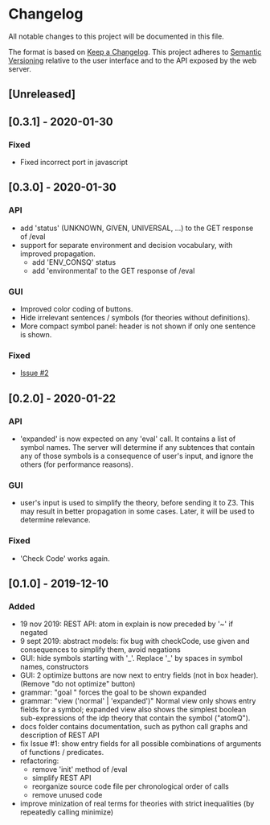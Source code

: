 # Changelog
All notable changes to this project will be documented in this file.

The format is based on [Keep a Changelog](https://keepachangelog.com/en/1.0.0/).
This project adheres to [Semantic Versioning](https://semver.org/spec/v2.0.0.html) relative to the user interface and to the API exposed by the web server.


## [Unreleased]

## [0.3.1] - 2020-01-30
### Fixed

* Fixed incorrect port in javascript

## [0.3.0] - 2020-01-30
### API

* add 'status' (UNKNOWN, GIVEN, UNIVERSAL, ...) to the GET response of /eval
* support for separate environment and decision vocabulary, with improved propagation.
    * add 'ENV_CONSQ' status
    * add 'environmental' to the GET response of /eval

### GUI

* Improved color coding of buttons.  
* Hide irrelevant sentences / symbols (for theories without definitions).
* More compact symbol panel: header is not shown if only one sentence is shown.

### Fixed

* [Issue #2](https://gitlab.com/krr/autoconfigz3/issues/2)

## [0.2.0] - 2020-01-22
### API

* 'expanded' is now expected on any 'eval' call.  It contains a list of symbol names. The server will determine if any subtences that contain any of those symbols is a consequence of user's input, and ignore the others (for performance reasons).

### GUI

* user's input is used to simplify the theory, before sending it to Z3. This may result in better propagation in some cases.  Later, it will be used to determine relevance.

### Fixed

* 'Check Code' works again.

## [0.1.0] - 2019-12-10
### Added

* 19 nov 2019: REST API: atom in explain is now preceded by '~' if negated
* 9 sept 2019: abstract models: fix bug with checkCode, use given and consequences to simplify them, avoid negations
* GUI: hide symbols starting with '\_'.  Replace '\_' by spaces in symbol names, constructors
* GUI: 2 optimize buttons are now next to entry fields (not in box header).  (Remove "do not optimize" button)
* grammar: "goal <symbol>" forces the goal to be shown expanded
* grammar: "view ('normal' | 'expanded')"  Normal view only shows entry fields for a symbol; expanded view also shows the simplest boolean sub-expressions of the idp theory that contain the symbol ("atomQ").
* docs folder contains documentation, such as python call graphs and description of REST API
* fix Issue #1: show entry fields for all possible combinations of arguments of functions / predicates.
* refactoring:
    * remove 'init' method of /eval
    * simplify REST API
    * reorganize source code file per chronological order of calls
    * remove unused code
* improve minization of real terms for theories with strict inequalities (by repeatedly calling minimize)
